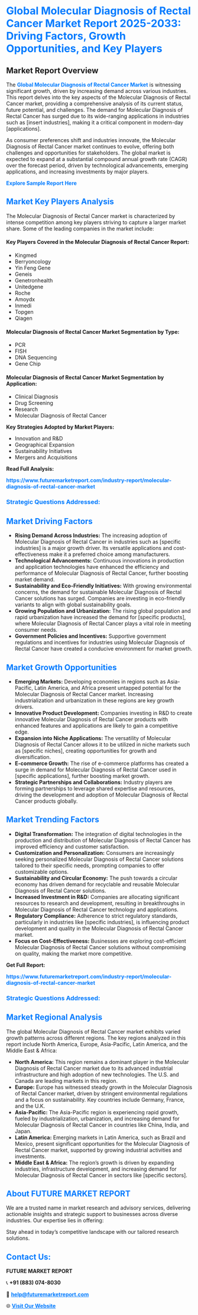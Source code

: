 <h1 style="color: #007BFF;">Global Molecular Diagnosis of Rectal Cancer Market Report 2025-2033: Driving Factors, Growth Opportunities, and Key Players</h1>

<section id="overview">
<h2>Market Report Overview</h2>
<p>The <a href="https://www.futuremarketreport.com/industry-report/molecular-diagnosis-of-rectal-cancer-market" style="color: #007BFF; text-decoration: none;"><strong>Global Molecular Diagnosis of Rectal Cancer Market</strong></a> is witnessing significant growth, driven by increasing demand across various industries. This report delves into the key aspects of the Molecular Diagnosis of Rectal Cancer market, providing a comprehensive analysis of its current status, future potential, and challenges. The demand for Molecular Diagnosis of Rectal Cancer has surged due to its wide-ranging applications in industries such as [insert industries], making it a critical component in modern-day [applications].</p>
<p>As consumer preferences shift and industries innovate, the Molecular Diagnosis of Rectal Cancer market continues to evolve, offering both challenges and opportunities for stakeholders. The global market is expected to expand at a substantial compound annual growth rate (CAGR) over the forecast period, driven by technological advancements, emerging applications, and increasing investments by major players.</p>
</section>

<section id="overview">
<p><a href="https://www.futuremarketreport.com/request-sample/reportId=123164" style="color: #007BFF; text-decoration: none;"><strong>Explore Sample Report Here</strong></a></p>
</section>

<section id="key-players">
<h2 style="color: #007BFF;">Market Key Players Analysis</h2>
<p>The Molecular Diagnosis of Rectal Cancer market is characterized by intense competition among key players striving to capture a larger market share. Some of the leading companies in the market include:</p>
<h4>Key Players Covered in the Molecular Diagnosis of Rectal Cancer Report:</h4>
<ul><li>Kingmed</li><li>Berryoncology</li><li>Yin Feng Gene</li><li>Geneis</li><li>Genetronhealth</li><li>Unitedgene</li><li>Roche</li><li>Amoydx</li><li>Inmedi</li><li>Topgen</li><li>Qiagen</li></ul>
<h4>Molecular Diagnosis of Rectal Cancer Market Segmentation by Type:</h4>
<ul><li>PCR</li><li>FISH</li><li>DNA Sequencing</li><li>Gene Chip</li></ul>

<h4>Molecular Diagnosis of Rectal Cancer Market Segmentation by Application:</h4>
<ul><li>Clinical Diagnosis</li><li>Drug Screening</li><li>Research</li><li>Molecular Diagnosis of Rectal Cancer</li></ul>
<p><strong>Key Strategies Adopted by Market Players:</strong></p>
<ul>
<li>Innovation and R&D</li>
<li>Geographical Expansion</li>
<li>Sustainability Initiatives</li>
<li>Mergers and Acquisitions</li>
</ul>
</section>

<section>
<p><strong>Read Full Analysis: </strong></p><a href="https://www.futuremarketreport.com/industry-report/molecular-diagnosis-of-rectal-cancer-market" style="color: #007BFF; text-decoration: none;"><strong>https://www.futuremarketreport.com/industry-report/molecular-diagnosis-of-rectal-cancer-market</strong></a>
<h3 style="color: #007BFF;">Strategic Questions Addressed:</h3>
</section>

<section id="driving-factors">
<h2 style="color: #007BFF;">Market Driving Factors</h2>
<ul>
<li><strong>Rising Demand Across Industries:</strong> The increasing adoption of Molecular Diagnosis of Rectal Cancer in industries such as [specific industries] is a major growth driver. Its versatile applications and cost-effectiveness make it a preferred choice among manufacturers.</li>
<li><strong>Technological Advancements:</strong> Continuous innovations in production and application technologies have enhanced the efficiency and performance of Molecular Diagnosis of Rectal Cancer, further boosting market demand.</li>
<li><strong>Sustainability and Eco-Friendly Initiatives:</strong> With growing environmental concerns, the demand for sustainable Molecular Diagnosis of Rectal Cancer solutions has surged. Companies are investing in eco-friendly variants to align with global sustainability goals.</li>
<li><strong>Growing Population and Urbanization:</strong> The rising global population and rapid urbanization have increased the demand for [specific products], where Molecular Diagnosis of Rectal Cancer plays a vital role in meeting consumer needs.</li>
<li><strong>Government Policies and Incentives:</strong> Supportive government regulations and incentives for industries using Molecular Diagnosis of Rectal Cancer have created a conducive environment for market growth.</li>
</ul>
</section>

<section id="growth-opportunities">
<h2 style="color: #007BFF;">Market Growth Opportunities</h2>
<ul>
<li><strong>Emerging Markets:</strong> Developing economies in regions such as Asia-Pacific, Latin America, and Africa present untapped potential for the Molecular Diagnosis of Rectal Cancer market. Increasing industrialization and urbanization in these regions are key growth drivers.</li>
<li><strong>Innovative Product Development:</strong> Companies investing in R&D to create innovative Molecular Diagnosis of Rectal Cancer products with enhanced features and applications are likely to gain a competitive edge.</li>
<li><strong>Expansion into Niche Applications:</strong> The versatility of Molecular Diagnosis of Rectal Cancer allows it to be utilized in niche markets such as [specific niches], creating opportunities for growth and diversification.</li>
<li><strong>E-commerce Growth:</strong> The rise of e-commerce platforms has created a surge in demand for Molecular Diagnosis of Rectal Cancer used in [specific applications], further boosting market growth.</li>
<li><strong>Strategic Partnerships and Collaborations:</strong> Industry players are forming partnerships to leverage shared expertise and resources, driving the development and adoption of Molecular Diagnosis of Rectal Cancer products globally.</li>
</ul>
</section>

<section id="trending-factors">
<h2 style="color: #007BFF;">Market Trending Factors</h2>
<ul>
<li><strong>Digital Transformation:</strong> The integration of digital technologies in the production and distribution of Molecular Diagnosis of Rectal Cancer has improved efficiency and customer satisfaction.</li>
<li><strong>Customization and Personalization:</strong> Consumers are increasingly seeking personalized Molecular Diagnosis of Rectal Cancer solutions tailored to their specific needs, prompting companies to offer customizable options.</li>
<li><strong>Sustainability and Circular Economy:</strong> The push towards a circular economy has driven demand for recyclable and reusable Molecular Diagnosis of Rectal Cancer solutions.</li>
<li><strong>Increased Investment in R&D:</strong> Companies are allocating significant resources to research and development, resulting in breakthroughs in Molecular Diagnosis of Rectal Cancer technology and applications.</li>
<li><strong>Regulatory Compliance:</strong> Adherence to strict regulatory standards, particularly in industries like [specific industries], is influencing product development and quality in the Molecular Diagnosis of Rectal Cancer market.</li>
<li><strong>Focus on Cost-Effectiveness:</strong> Businesses are exploring cost-efficient Molecular Diagnosis of Rectal Cancer solutions without compromising on quality, making the market more competitive.</li>
</ul>
</section>

<section>
<p><strong>Get Full Report: </strong></p><a href="https://www.futuremarketreport.com/industry-report/molecular-diagnosis-of-rectal-cancer-market" style="color: #007BFF; text-decoration: none;"><strong>https://www.futuremarketreport.com/industry-report/molecular-diagnosis-of-rectal-cancer-market</strong></a>
<h3 style="color: #007BFF;">Strategic Questions Addressed:</h3>
</section>


<section id="regional-analysis">
<h2 style="color: #007BFF;">Market Regional Analysis</h2>
<p>The global Molecular Diagnosis of Rectal Cancer market exhibits varied growth patterns across different regions. The key regions analyzed in this report include North America, Europe, Asia-Pacific, Latin America, and the Middle East & Africa:</p>
<ul>
<li><strong>North America:</strong> This region remains a dominant player in the Molecular Diagnosis of Rectal Cancer market due to its advanced industrial infrastructure and high adoption of new technologies. The U.S. and Canada are leading markets in this region.</li>
<li><strong>Europe:</strong> Europe has witnessed steady growth in the Molecular Diagnosis of Rectal Cancer market, driven by stringent environmental regulations and a focus on sustainability. Key countries include Germany, France, and the U.K.</li>
<li><strong>Asia-Pacific:</strong> The Asia-Pacific region is experiencing rapid growth, fueled by industrialization, urbanization, and increasing demand for Molecular Diagnosis of Rectal Cancer in countries like China, India, and Japan.</li>
<li><strong>Latin America:</strong> Emerging markets in Latin America, such as Brazil and Mexico, present significant opportunities for the Molecular Diagnosis of Rectal Cancer market, supported by growing industrial activities and investments.</li>
<li><strong>Middle East & Africa:</strong> The region’s growth is driven by expanding industries, infrastructure development, and increasing demand for Molecular Diagnosis of Rectal Cancer in sectors like [specific sectors].</li>
</ul>
</section>

<footer>
<h2 style="color: #007BFF;">About FUTURE MARKET REPORT</h2>
<p>We are a trusted name in market research and advisory services, delivering actionable insights and strategic support to businesses across diverse industries. Our expertise lies in offering:</p>

<p>Stay ahead in today’s competitive landscape with our tailored research solutions.</p>

<h2 style="color: #007BFF;">Contact Us:</h2>
<p><strong>FUTURE MARKET REPORT</strong></p>
<p>📞 <strong>+91 (883) 074-8030</strong></p>
<p>📧 <strong><a href="mailto:help@futuremarketreport.com" style="color: #007BFF;">help@futuremarketreport.com</a></strong></p>
<p>🌐 <strong><a href="https://www.futuremarketreport.com/" style="color: #007BFF;">Visit Our Website</a></strong></p>
</footer>